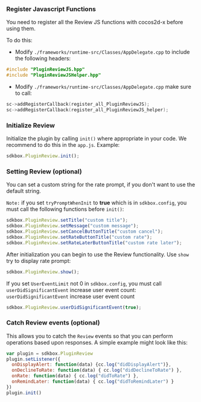 ### Register Javascript Functions
You need to register all the Review JS functions with cocos2d-x before using them.

To do this:
* Modify `./frameworks/runtime-src/Classes/AppDelegate.cpp` to include the following headers:
```cpp
#include "PluginReviewJS.hpp"
#include "PluginReviewJSHelper.hpp"
```

* Modify `./frameworks/runtime-src/Classes/AppDelegate.cpp` make sure to call:
```cpp
sc->addRegisterCallback(register_all_PluginReviewJS);
sc->addRegisterCallback(register_all_PluginReviewJS_helper);
```

### Initialize Review
Initialize the plugin by calling `init()` where appropriate in your code. We
recommend to do this in the `app.js`. Example:
```javascript
sdkbox.PluginReview.init();
```

### Setting Review (optional)
You can set a custom string for the rate prompt, if you don't want to use the default string.

`Note:` if you set `tryPromptWhenInit` to __true__ which is in `sdkbox.config`, you must call the following functions before `init()`:
```javascript
sdkbox.PluginReview.setTitle("custom title");
sdkbox.PluginReview.setMessage("custom message");
sdkbox.PluginReview.setCancelButtonTitle("custom cancel");
sdkbox.PluginReview.setRateButtonTitle("custom rate");
sdkbox.PluginReview.setRateLaterButtonTitle("custom rate later");
```

After initialization you can begin to use the Review functionality.
Use `show` try to display rate prompt:
```javascript
sdkbox.PluginReview.show();
```

If you set `UserEventLimit` not 0 in `sdkbox.config`, you must call `userDidSignificantEvent` increase user event count: `userDidSignificantEvent` increase user event count
```javascript
sdkbox.PluginReview.userDidSignificantEvent(true);
```


### Catch Review events (optional)
This allows you to catch the `Review` events so that you can perform operations based upon responses. A simple example might look like this:
```javascript
var plugin = sdkbox.PluginReview
plugin.setListener({
  onDisplayAlert: function(data) {cc.log("didDisplayAlert")},
  onDeclineToRate: function(data) { cc.log("didDeclineToRate") },
  onRate: function(data) { cc.log("didToRate") },
  onRemindLater: function(data) { cc.log("didToRemindLater") }
})
plugin.init()
```

